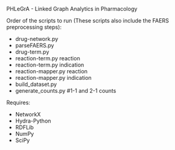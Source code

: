 PHLeGrA - Linked Graph Analytics in Pharmacology

Order of the scripts to run (These scripts also include the FAERS preprocessing steps):
* drug-network.py
* parseFAERS.py
* drug-term.py
* reaction-term.py reaction
* reaction-term.py indication
* reaction-mapper.py reaction
* reaction-mapper.py indication
* build_dataset.py
* generate_counts.py #1-1 and 2-1 counts

Requires:
* NetworkX
* Hydra-Python
* RDFLib
* NumPy
* SciPy

